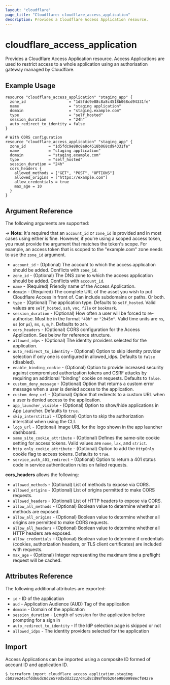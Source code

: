 ```yaml
---
layout: "cloudflare"
page_title: "Cloudflare: cloudflare_access_application"
description: Provides a Cloudflare Access Application resource.
---
```


# cloudflare_access_application

Provides a Cloudflare Access Application resource. Access Applications
are used to restrict access to a whole application using an
authorisation gateway managed by Cloudflare.

## Example Usage

```hcl
resource "cloudflare_access_application" "staging_app" {
  zone_id                   = "1d5fdc9e88c8a8c4518b068cd94331fe"
  name                      = "staging application"
  domain                    = "staging.example.com"
  type                      = "self_hosted"
  session_duration          = "24h"
  auto_redirect_to_identity = false
}

# With CORS configuration
resource "cloudflare_access_application" "staging_app" {
  zone_id          = "1d5fdc9e88c8a8c4518b068cd94331fe"
  name             = "staging application"
  domain           = "staging.example.com"
  type             = "self_hosted"
  session_duration = "24h"
  cors_headers {
    allowed_methods = ["GET", "POST", "OPTIONS"]
    allowed_origins = ["https://example.com"]
    allow_credentials = true
    max_age = 10
  }
}
```

## Argument Reference

The following arguments are supported:

-> **Note:** It's required that an `account_id` or `zone_id` is provided and in most cases using either is fine. However, if you're using a scoped access token, you must provide the argument that matches the token's scope. For example, an access token that is scoped to the "example.com" zone needs to use the `zone_id` argument.

- `account_id` - (Optional) The account to which the access application should be added. Conflicts with `zone_id`.
- `zone_id` - (Optional) The DNS zone to which the access application should be added. Conflicts with `account_id`.
- `name` - (Required) Friendly name of the Access Application.
- `domain` - (Required) The complete URL of the asset you wish to put
  Cloudflare Access in front of. Can include subdomains or paths. Or both.
- `type` - (Optional) The application type. Defaults to `self_hosted`. Valid
  values are `self_hosted`, `ssh`, `vnc`, `file` or `bookmark`.
- `session_duration` - (Optional) How often a user will be forced to
  re-authorise. Must be in the format `"48h"` or `"2h45m"`.
  Valid time units are `ns`, `us` (or `µs`), `ms`, `s`, `m`, `h`. Defaults to `24h`.
- `cors_headers` - (Optional) CORS configuration for the Access Application. See
  below for reference structure.
- `allowed_idps` - (Optional) The identity providers selected for the application.
- `auto_redirect_to_identity` - (Optional) Option to skip identity provider
  selection if only one is configured in allowed_idps. Defaults to `false`
  (disabled).
- `enable_binding_cookie` - (Optional) Option to provide increased security against compromised authorization tokens and CSRF attacks by requiring an additional "binding" cookie on requests. Defaults to `false`.
- `custom_deny_message` - (Optional) Option that returns a custom error message when a user is denied access to the application.
- `custom_deny_url` - (Optional) Option that redirects to a custom URL when a user is denied access to the application.
- `app_launcher_visible` - (Optional) Option to show/hide applications in App Launcher. Defaults to `true`.
- `skip_interstitial` - (Optional) Option to skip the authorization interstitial
  when using the CLI.
- `logo_url` - (Optional) Image URL for the logo shown in the app launcher
  dashboard.
- `same_site_cookie_attribute` - (Optional) Defines the same-site cookie setting
  for access tokens. Valid values are `none`, `lax`, and `strict`.
- `http_only_cookie_attribute` - (Optional) Option to add the `HttpOnly` cookie flag to access tokens. Defaults to `true`.
- `service_auth_401_redirect` - (Optional) Option to return a 401 status code in
  service authentication rules on failed requests.

**cors_headers** allows the following:

- `allowed_methods` - (Optional) List of methods to expose via CORS.
- `allowed_origins` - (Optional) List of origins permitted to make CORS requests.
- `allowed_headers` - (Optional) List of HTTP headers to expose via CORS.
- `allow_all_methods` - (Optional) Boolean value to determine whether all
  methods are exposed.
- `allow_all_origins` - (Optional) Boolean value to determine whether all
  origins are permitted to make CORS requests.
- `allow_all_headers` - (Optional) Boolean value to determine whether all
  HTTP headers are exposed.
- `allow_credentials` - (Optional) Boolean value to determine if credentials
  (cookies, authorization headers, or TLS client certificates) are included with
  requests.
- `max_age` - (Optional) Integer representing the maximum time a preflight
  request will be cached.

## Attributes Reference

The following additional attributes are exported:

- `id` - ID of the application
- `aud` - Application Audience (AUD) Tag of the application
- `domain` - Domain of the application
- `session_duration` - Length of session for the application before prompting for a sign in
- `auto_redirect_to_identity` - If the IdP selection page is skipped or not
- `allowed_idps` - The identity providers selected for the application

## Import

Access Applications can be imported using a composite ID formed of account
ID and application ID.

```
$ terraform import cloudflare_access_application.staging cb029e245cfdd66dc8d2e570d5dd3322/d41d8cd98f00b204e9800998ecf8427e
```
